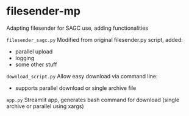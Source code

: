 # filesender-mp
Adapting filesender for SAGC use, adding functionalities


`filesender_sagc.py` 
Modified from original filesender.py script, added:
* parallel upload
* logging
* some other stuff

`download_script.py`
Allow easy download via command line:
* supports parallel download or single archive file

`app.py`
Streamlit app, generates bash command for download (single archive or parallel using xargs)

